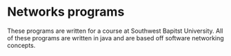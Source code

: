 # Networks programs
These programs are written for a course at Southwest Bapitst University. All of these programs are written in java and are based off 
software networking concepts. 
